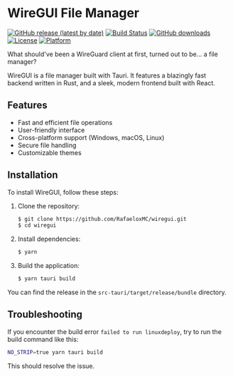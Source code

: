 # WireGUI File Manager

[![GitHub release (latest by date)](https://img.shields.io/github/v/release/RafaeloxMC/wiregui)](https://github.com/RafaeloxMC/wiregui/releases/latest)
[![Build Status](https://img.shields.io/github/actions/workflow/status/RafaeloxMC/wiregui/tauri.yml?branch=main)](https://github.com/RafaeloxMC/wiregui/actions/workflows/tauri.yml)
[![GitHub downloads](https://img.shields.io/github/downloads/RafaeloxMC/wiregui/total)](https://github.com/RafaeloxMC/wiregui/releases)
[![License](https://img.shields.io/github/license/RafaeloxMC/wiregui)](LICENSE)
[![Platform](https://img.shields.io/badge/platform-Windows%20%7C%20macOS%20%7C%20Linux-blue)](https://github.com/RafaeloxMC/wiregui/releases)

What should've been a WireGuard client at first, turned out to be... a file manager?

WireGUI is a file manager built with Tauri. It features a blazingly fast backend written in Rust, and a sleek, modern frontend built with React.

## Features

-   Fast and efficient file operations
-   User-friendly interface
-   Cross-platform support (Windows, macOS, Linux)
-   Secure file handling
-   Customizable themes

## Installation

To install WireGUI, follow these steps:

1. Clone the repository:
    ```bash
    $ git clone https://github.com/RafaeloxMC/wiregui.git
    $ cd wiregui
    ```
2. Install dependencies:
    ```bash
    $ yarn
    ```
3. Build the application:
    ```bash
    $ yarn tauri build
    ```

You can find the release in the `src-tauri/target/release/bundle` directory.

## Troubleshooting

If you encounter the build error `failed to run linuxdeploy`, try to run the build command like this:

```bash
NO_STRIP=true yarn tauri build
```

This should resolve the issue.
